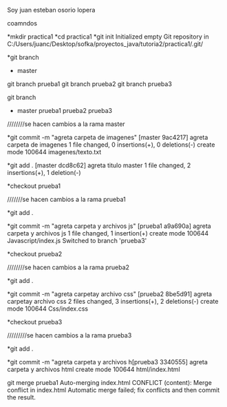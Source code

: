 Soy juan esteban osorio lopera

coamndos

*mkdir practica1
*cd practica1
\*git init
Initialized empty Git repository in C:/Users/juanc/Desktop/sofka/proyectos_java/tutoria2/practica1/.git/

\*git branch

- master

git branch prueba1
git branch prueba2
git branch prueba3

git branch

- master
  prueba1
  prueba2
  prueba3

////////se hacen cambios a la rama master

\*git commit -m "agreta carpeta de imagenes"
[master 9ac4217] agreta carpeta de imagenes
1 file changed, 0 insertions(+), 0 deletions(-)
create mode 100644 imagenes/texto.txt

\*git add .
[master dcd8c62] agreta titulo master
1 file changed, 2 insertions(+), 1 deletion(-)

\*checkout prueba1

///////se hacen cambios a la rama prueba1

\*git add .

\*git commit -m "agreta carpeta y archivos js"
[prueba1 a9a690a] agreta carpeta y archivos js
1 file changed, 1 insertion(+)
create mode 100644 Javascript/index.js
Switched to branch 'prueba3'

\*checkout prueba2

////////se hacen cambios a la rama prueba2

\*git add .

\*git commit -m "agreta carpetay archivo css"
[prueba2 8be5d91] agreta carpetay archivo css
2 files changed, 3 insertions(+), 2 deletions(-)
create mode 100644 Css/index.css

\*checkout prueba3

/////////se hacen cambios a la rama prueba3

\*git add .

\*git commit -m "agreta carpeta y archivos h[prueba3 3340555] agreta carpeta y archivos html
create mode 100644 html/index.html

git merge prueba1
Auto-merging index.html
CONFLICT (content): Merge conflict in index.html
Automatic merge failed; fix conflicts and then commit the result.
